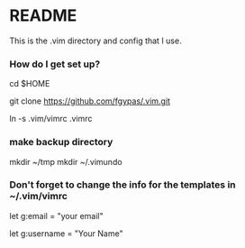 # README #

This is the .vim directory and config that I use.

### How do I get set up? ###

cd $HOME

git clone https://github.com/fgypas/.vim.git

ln -s .vim/vimrc .vimrc

### make  backup directory ###

mkdir ~/tmp
mkdir ~/.vimundo

### Don't forget to change the info for the templates in ~/.vim/vimrc ###

let g:email = "your email"

let g:username = "Your Name"
